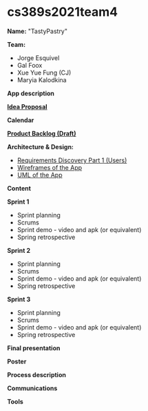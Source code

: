 # cs389s2021team4

**Name:**
"TastyPastry"

**Team:**
* Jorge Esquivel 
* Gal Foox 
* Xue Yue Fung (CJ)
* Maryia Kalodkina 

**App description**

**[Idea Proposal](https://docs.google.com/document/d/13b1pzBJSbs-C4DUQ_D-Zo6fiSPpdRpsG/edit)**

**Calendar**

**[Product Backlog (Draft)](https://docs.google.com/spreadsheets/d/1XJsuP673qQWtqFeexj1-ckAGnXtApbehGOfuTYK7cYU/edit#gid=8)**

**Architecture & Design:**
* [Requirements Discovery Part 1 (Users)](https://docs.google.com/document/d/1CXc8VuJnNqZo1TADJ18F0ZM8K2cH1K9Pb8XjaXjqVPw/edit?usp=sharing)
* [Wireframes of the App](https://drive.google.com/drive/u/0/folders/15YlIgy9fRNj3P3feJptQIoVaiiTwfioI)
* [UML of the App](https://drive.google.com/drive/u/0/folders/15YlIgy9fRNj3P3feJptQIoVaiiTwfioI)

**Content**

**Sprint 1**

* Sprint planning
* Scrums
* Sprint demo - video and apk (or equivalent)
* Spring retrospective

**Sprint 2**

* Sprint planning
* Scrums
* Sprint demo - video and apk (or equivalent)
* Spring retrospective

**Sprint 3** 

* Sprint planning
* Scrums
* Sprint demo - video and apk (or equivalent)
* Spring retrospective

**Final presentation**

**Poster**

**Process description**

**Communications**

**Tools**
